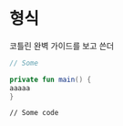 # 형식

코틀린 완벽 가이드를 보고 쓴더



```kotlin
// Some

private fun main() {
aaaaa
}
```

```
// Some code
```
